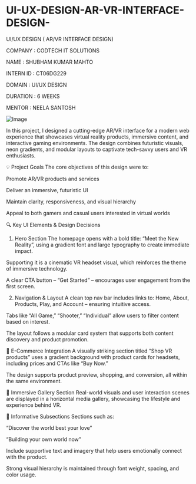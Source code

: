 # UI-UX-DESIGN-AR-VR-INTERFACE-DESIGN-
UI/UX DESIGN ( AR/VR INTERFACE DESIGN)

COMPANY : CODTECH IT SOLUTIONS

NAME : SHUBHAM KUMAR MAHTO

INTERN ID : CT06DG229

DOMAIN : UI/UX DESIGN

DURATION : 6 WEEKS

MENTOR : NEELA SANTOSH

![Image](https://github.com/user-attachments/assets/dd8559b1-9d46-4a64-b847-51953f2eb43f)

In this project, I designed a cutting-edge AR/VR interface for a modern web experience that showcases virtual reality products, immersive content, and interactive gaming environments. The design combines futuristic visuals, neon gradients, and modular layouts to captivate tech-savvy users and VR enthusiasts.

💡 Project Goals
The core objectives of this design were to:

Promote AR/VR products and services

Deliver an immersive, futuristic UI

Maintain clarity, responsiveness, and visual hierarchy

Appeal to both gamers and casual users interested in virtual worlds

🔍 Key UI Elements & Design Decisions
1. Hero Section
The homepage opens with a bold title: “Meet the New Reality”, using a gradient font and large typography to create immediate impact.

Supporting it is a cinematic VR headset visual, which reinforces the theme of immersive technology.

A clear CTA button – “Get Started” – encourages user engagement from the first screen.

2. Navigation & Layout
A clean top nav bar includes links to: Home, About, Products, Play, and Account – ensuring intuitive access.

Tabs like “All Game,” “Shooter,” “Individual” allow users to filter content based on interest.

The layout follows a modular card system that supports both content discovery and product promotion.

🛒 E-Commerce Integration
A visually striking section titled “Shop VR products” uses a gradient background with product cards for headsets, including prices and CTAs like “Buy Now.”

The design supports product preview, shopping, and conversion, all within the same environment.

📸 Immersive Gallery Section
Real-world visuals and user interaction scenes are displayed in a horizontal media gallery, showcasing the lifestyle and experience behind VR.

💬 Informative Subsections
Sections such as:

“Discover the world best your love”

“Building your own world now”

Include supportive text and imagery that help users emotionally connect with the product.

Strong visual hierarchy is maintained through font weight, spacing, and color usage.

